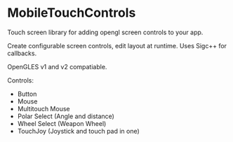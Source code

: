 # MobileTouchControls
Touch screen library for adding opengl screen controls to your app. 

Create configurable screen controls, edit layout at runtime. Uses Sigc++ for callbacks.

OpenGLES v1 and v2 compatiable.


Controls:
* Button
* Mouse
* Multitouch Mouse
* Polar Select (Angle and distance)
* Wheel Select (Weapon Wheel)
* TouchJoy (Joystick and touch pad in one)
